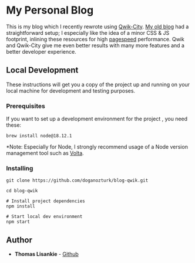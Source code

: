 # My Personal Blog

This is my blog which I recently rewrote using [Qwik-City](https://qwik.builder.io/qwikcity/overview/). [My old blog](https://github.com/doganozturk/blog) had a straightforward setup; I especially like the idea of a minor CSS & JS footprint, inlining these resources for high [pagespeed](https://developers.google.com/speed/pagespeed/insights/?url=https://doganozturk.dev) performance. Qwik and Qwik-City give me even better results with many more features and a better developer experience.

## Local Development

These instructions will get you a copy of the project up and running on your local machine for development and testing purposes.

### Prerequisites

If you want to set up a development environment for the project , you need these:

```
brew install node@18.12.1
```

\*Note: Especially for Node, I strongly recommend usage of a Node version management tool such as [Volta](https://volta.sh).

### Installing

```
git clone https://github.com/doganozturk/blog-qwik.git

cd blog-qwik

# Install project dependencies
npm install

# Start local dev environment
npm start
```

## Author

- **Thomas Lisankie** - [Github](https://github.com/doganozturk)
